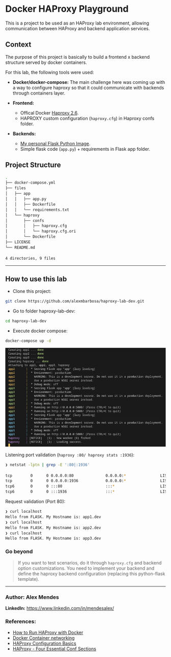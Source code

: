 # Docker HAProxy Playground

This is a project to be used as an HAProxy lab environment, allowing communication between HAProxy and backend application services.

## **Context**
The purpose of this project is basically to build a frontend x backend structure served by docker containers.

For this lab, the following tools were used:

* **Docker/docker-compose:** The main challenge here was coming up with a way to configure haproxy so that it could communicate with backends through containers layer.

* **Frontend:** 
  * Offical Docker [Haproxy 2.6](https://hub.docker.com/_/haproxy/\)/).
  * HAPROXY custom configuration (`haproxy.cfg`) in Haproxy confs folder.
* **Backends:** 
  * [My personal Flask Python Image](https://hub.docker.com/r/alexmbarbosa/flask-python3).
  * Simple flask code (`app.py`) + requirements in Flask app folder.

## Project Structure
```bash
.
├── docker-compose.yml
├── files
│   ├── app
│   │   ├── app.py
│   │   ├── Dockerfile
│   │   └── requirements.txt
│   └── haproxy
│       ├── confs
│       │   ├── haproxy.cfg
│       │   └── haproxy.cfg.ori
│       └── Dockerfile
├── LICENSE
└── README.md

4 directories, 9 files
```
___
## How to use this lab

* Clone this project:

```sh
git clone https://github.com/alexmbarbosa/haproxy-lab-dev.git
```

* Go to folder haproxy-lab-dev:

```sh
cd haproxy-lab-dev
```

* Execute docker compose:

```sh
docker-compose up -d
```

![docker-compose](compose.png "docker-compose up -d")

Listening port validation (`haproxy :80/ haproxy stats :1936`):

```sh
❯ netstat -lptn | grep -E ':80|:1936'

tcp        0      0 0.0.0.0:80              0.0.0.0:*               LISTEN      -                   
tcp        0      0 0.0.0.0:1936            0.0.0.0:*               LISTEN      -                   
tcp6       0      0 :::80                   :::*                    LISTEN      -                   
tcp6       0      0 :::1936                 :::*                    LISTEN      -
```

Request validation (Port 80):

```sh
❯ curl localhost
Hello from FLASK. My Hostname is: app1.dev 
❯ curl localhost
Hello from FLASK. My Hostname is: app2.dev 
❯ curl localhost
Hello from FLASK. My Hostname is: app3.dev
```

### Go beyond

> If you want to test scenarios, do it through `haproxy.cfg` and backend option customizations. You need to implement your backend and define the haproxy backend configuration (replacing this python-flask template).


---
### **Author:** Alex Mendes

**LinkedIn:** https://www.linkedin.com/in/mendesalex/

### **References:**

* [How to Run HAProxy with Docker](https://www.haproxy.com/blog/how-to-run-haproxy-with-docker/)
* [Docker Container networking](https://docs.docker.com/config/containers/container-networking/)
* [HAProxy Configuration Basics](https://www.haproxy.com/blog/haproxy-configuration-basics-load-balance-your-servers/)
* [HAProxy - Four Essential Conf Sections](https://www.haproxy.com/blog/the-four-essential-sections-of-an-haproxy-configuration/)
